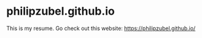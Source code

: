 # philipzubel.github.io
This is my resume. 
Go check out this website:    https://philipzubel.github.io/
